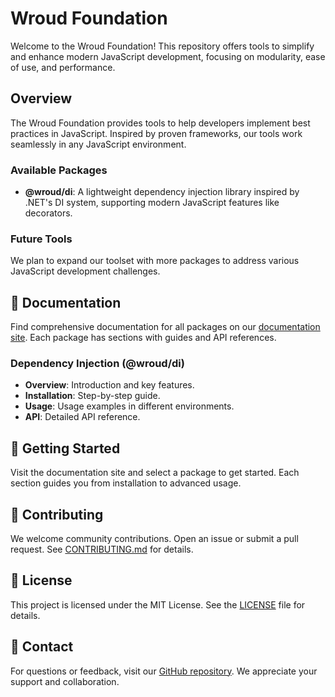 # Wroud Foundation

Welcome to the Wroud Foundation! This repository offers tools to simplify and enhance modern JavaScript development, focusing on modularity, ease of use, and performance.

## Overview

The Wroud Foundation provides tools to help developers implement best practices in JavaScript. Inspired by proven frameworks, our tools work seamlessly in any JavaScript environment.

### Available Packages

- **@wroud/di**: A lightweight dependency injection library inspired by .NET's DI system, supporting modern JavaScript features like decorators.

### Future Tools

We plan to expand our toolset with more packages to address various JavaScript development challenges.

## 📖 Documentation

Find comprehensive documentation for all packages on our [documentation site](https://wroud.dev). Each package has sections with guides and API references.

### Dependency Injection (@wroud/di)

- **Overview**: Introduction and key features.
- **Installation**: Step-by-step guide.
- **Usage**: Usage examples in different environments.
- **API**: Detailed API reference.

## 🚀 Getting Started

Visit the documentation site and select a package to get started. Each section guides you from installation to advanced usage.

## 🤝 Contributing

We welcome community contributions. Open an issue or submit a pull request. See [CONTRIBUTING.md](CONTRIBUTING.md) for details.

## 📜 License

This project is licensed under the MIT License. See the [LICENSE](LICENSE) file for details.

## 💬 Contact

For questions or feedback, visit our [GitHub repository](https://github.com/wroud/foundation). We appreciate your support and collaboration.
